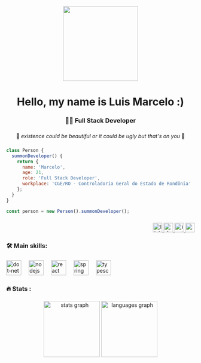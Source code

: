 <div align="center">
  <img height="200" src="https://media4.giphy.com/media/v1.Y2lkPTc5MGI3NjExcHVkOXlrNGlkZzlrZ2M1NXNidnBsZWR3b3hteTB6cWk0dDY5aDVmaiZlcD12MV9pbnRlcm5hbF9naWZfYnlfaWQmY3Q9Zw/Ogtj2UPi8LPb5WfAMJ/giphy.gif"  />
</div>

###

<h1 align="center">Hello, my name is Luis Marcelo :)</h1>

###

<h3 align="center">👨‍💻 Full Stack Developer</h3>

###

<p align="center">🧠 <i> existence could be beautiful or it could be ugly but that's on you </i> 🧠</p>

###

###

```js
class Person {
  summonDeveloper() {
    return {
      name: 'Marcelo',
      age: 21,
      role: 'Full Stack Developer',
      workplace: 'CGE/RO - Controladoria Geral do Estado de Rondônia'
    };
  }
}

const person = new Person().summonDeveloper();
```
###

###
<div align="right">
  <a href="https://www.linkedin.com/in/celodev11/" target="_blank">
    <img src="https://img.shields.io/static/v1?message=LinkedIn&logo=linkedin&label=&color=0077B5&logoColor=white&labelColor=&style=for-the-badge" height="25" alt="linkedin logo"  />
  </a>
  <a href="https://discord.com/users/ 286606665682518016" target="_blank">
    <img src="https://img.shields.io/static/v1?message=Discord&logo=discord&label=&color=7289DA&logoColor=white&labelColor=&style=for-the-badge" height="25" alt="discord logo"  />
  </a>
  <a href="https://www.instagram.com/celo11_/" target="_blank">
    <img src="https://img.shields.io/static/v1?message=Instagram&logo=instagram&label=&color=E4405F&logoColor=white&labelColor=&style=for-the-badge" height="25" alt="instagram logo"  />
  </a>
  <a href="https://mail.google.com/mail/?view=cm&fs=1&to=lmfg10@gmail.com" target="_blank">
    <img src="https://img.shields.io/static/v1?message=Gmail&logo=gmail&label=&color=D14836&logoColor=white&labelColor=&style=for-the-badge" height="25" alt="gmail logo"  />
  </a>
</div>

###

<h3 align="left">🛠 Main skills:</h3>

###

<div align="left">
  <img src="https://skillicons.dev/icons?i=dotnet" height="40" alt="dot-net logo"  />
  <img width="12" />
  <img src="https://skillicons.dev/icons?i=nodejs" height="40" alt="nodejs logo"  />
  <img width="12" />
  <img src="https://skillicons.dev/icons?i=react" height="40" alt="react logo"  />
  <img width="12" />
  <img src="https://skillicons.dev/icons?i=spring" height="40" alt="spring logo"  />
  <img width="12" />
  <img src="https://skillicons.dev/icons?i=ts" height="40" alt="typescript logo"  />
</div>

###

<h3 align="left">🔥  Stats :</h3>

###

<div align="center">
  <img src="https://github-readme-stats.vercel.app/api?username=LuisMFG&hide_title=false&hide_rank=false&show_icons=true&include_all_commits=true&count_private=true&disable_animations=false&theme=codeSTACKr&locale=en&hide_border=false&order=1" height="150" alt="stats graph"  />
  <img src="https://github-readme-stats.vercel.app/api/top-langs?username=LuisMFG&locale=en&hide_title=false&layout=compact&card_width=320&langs_count=5&theme=codeSTACKr&hide_border=false&order=2" height="150" alt="languages graph"  />
</div>

###
